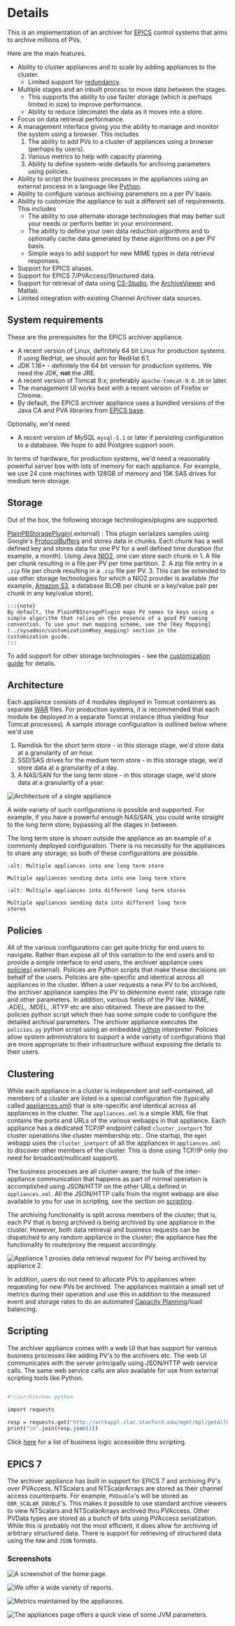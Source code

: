 # Details

This is an implementation of an archiver for
[EPICS](http://www.aps.anl.gov/epics/index.php) control systems that
aims to archive millions of PVs.

Here are the main features.

- Ability to cluster appliances and to scale by adding appliances to
    the cluster.
  - Limited support for [redundancy](../sysadmin/redundancy).
- Multiple stages and an inbuilt process to move data between the
    stages.
  - This supports the ability to use faster storage (which is
        perhaps limited in size) to improve performance.
  - Ability to reduce (decimate) the data as it moves into a store.
- Focus on data retrieval performance.
- A management interface giving you the ability to manage and monitor
    the system using a browser. This includes
    1. The ability to add PVs to a cluster of appliances using a
        browser (perhaps by users).
    2. Various metrics to help with capacity planning.
    3. Ability to define system-wide defaults for archiving parameters
        using policies.
- Ability to script the business processes in the appliances using an
    external process in a language like
    [Python](http://www.python.org/).
- Ability to configure various archiving parameters on a per PV basis.
- Ability to customize the appliance to suit a different set of
    requirements. This includes
  - The ability to use alternate storage technologies that may
        better suit your needs or perform better in your environment.
  - The ability to define your own data reduction algorithms and to
        optionally cache data generated by these algorithms on a per PV
        basis.
  - Simple ways to add support for new MIME types in data retrieval
        responses.
- Support for EPICS aliases.
- Support for EPICS 7/PVAccess/Structured data.
- Support for retrieval of data using [CS-Studio](../user/cstudio), the
    [ArchiveViewer](../user/archiveviewer) and Matlab.
- Limited integration with existing Channel Archiver data sources.

## System requirements

These are the prerequisites for the EPICS archiver appliance.

- A recent version of Linux, definitely 64 bit Linux for production
    systems. If using RedHat, we should aim for RedHat 6.1.
- JDK 1.16+ - definitely the 64 bit version for production systems. We
    need the JDK, **not** the JRE.
- A recent version of Tomcat 9.x; preferably `apache-tomcat-9.0.20` or
    later.
- The management UI works best with a recent version of Firefox or
    Chrome.
- By default, the EPICS archiver appliance uses a bundled versions of
    the Java CA and PVA libraries from [EPICS
    base](https://github.com/epics-base/epicsCoreJava).

Optionally, we\'d need

- A recent version of MySQL `mysql-5.1` or later if persisting
    configuration to a database. We hope to add Postgres support soon.

In terms of hardware, for production systems, we\'d need a reasonably
powerful server box with lots of memory for each appliance. For example,
we use 24 core machines with 128GB of memory and 15K SAS drives for
medium term storage.

## Storage

Out of the box, the following storage technologies/plugins are
supported.

[PlainPBStoragePlugin](../_static/javadoc/edu/stanford/slac/archiverappliance/PlainPB/PlainPBStoragePlugin.html){.external}
:   This plugin serializes samples using Google\'s
    [ProtocolBuffers](https://developers.google.com/protocol-buffers)
    and stores data in chunks. Each chunk has a well defined key and
    stores data for one PV for a well defined time duration (for
    example, a month). Using Java
    [NIO2](http://docs.oracle.com/javase/7/docs/api/java/nio/file/package-summary.html),
    one can store each chunk in
    1. A file per chunk resulting in a file per PV per time partition.
    2. A zip file entry in a `.zip` file per chunk resulting in a
        `.zip` file per PV.
    3. This can be extended to use other storage technologies for which
        a NIO2 provider is available (for example, [Amazon
        S3](https://github.com/Upplication/Amazon-S3-FileSystem-NIO2), a
        database BLOB per chunk or a key/value pair per chunk in any
        key/value store).

    :::{note}
    By default, the PlainPBStoragePlugin maps PV names to keys using a
    simple algorithm that relies on the presence of a good PV naming
    convention. To use your own mapping scheme, see the [Key Mapping](../sysadmin/customization#key_mapping) section in the
    customization guide.
    :::

To add support for other storage technologies - see the [customization
guide](../sysadmin/customization) for details.

## Architecture

Each appliance consists of 4 modules deployed in Tomcat containers as
separate [WAR](http://en.wikipedia.org/wiki/WAR_file_format_%28Sun%29)
files. For production systems, it is recommended that each module be
deployed in a separate Tomcat instance (thus yielding four Tomcat
processes). A sample storage configuration is outlined below where we\'d
use

1. Ramdisk for the short term store - in this storage stage, we\'d
    store data at a granularity of an hour.
2. SSD/SAS drives for the medium term store - in this storage stage,
    we\'d store data at a granularity of a day.
3. A NAS/SAN for the long term store - in this storage stage, we\'d
    store data at a granularity of a year.

![Architecture of a single appliance](../images/applarch.png)

A wide variety of such configurations is possible and supported. For
example, if you have a powerful enough NAS/SAN, you could write straight
to the long term store; bypassing all the stages in between.

The long term store is shown outside the appliance as an example of a
commonly deployed configuration. There is no necessity for the
appliances to share any storage; so both of these configurations are
possible.

```{figure} ../images/clusterinto1lts.png
:alt: Multiple appliances into one long term store

Multiple appliances sending data into one long term store
```

```{figure} ../images/clusterintodifflts.png
:alt: Multiple appliances into different long term stores

Multiple appliances sending data into different long term
stores
```

## Policies

All of the various configurations can get quite tricky for end users to
navigate. Rather than expose all of this variation to the end users and
to provide a simple interface to end users, the archiver appliance uses
[policies](../_static/javadoc/org/epics/archiverappliance/mgmt/policy/package-summary.html){.external}.
Policies are Python scripts that make these decisions on behalf of the
users. Policies are site-specific and identical across all appliances in
the cluster. When a user requests a new PV to be archived, the archiver
appliance samples the PV to determine event rate, storage rate and other
parameters. In addition, various fields of the PV like .NAME, .ADEL,
.MDEL, .RTYP etc are also obtained. These are passed to the policies
python script which then has some simple code to configure the detailed
archival parameters. The archiver appliance executes the `policies.py`
python script using an embedded [jython](http://www.jython.org/)
interpreter. Policies allow system administrators to support a wide
variety of configurations that are more appropriate to their
infrastructure without exposing the details to their users.

## Clustering

While each appliance in a cluster is independent and self-contained, all
members of a cluster are listed in a special configuration file
(typically called [appliances.xml](../sysadmin/installguide#appliances_xml))
that is site-specific and identical across all appliances in the
cluster. The `appliances.xml` is a simple XML file that contains the
ports and URLs of the various webapps in that appliance. Each appliance
has a dedicated TCP/IP endpoint called `cluster_inetport` for cluster
operations like cluster membership etc.. One startup, the `mgmt` webapp
uses the `cluster_inetport` of all the appliances in `appliances.xml` to
discover other members of the cluster. This is done using TCP/IP only
(no need for broadcast/multicast support).

The business processes are all cluster-aware; the bulk of the
inter-appliance communication that happens as part of normal operation
is accomplished using JSON/HTTP on the other URLs defined in
`appliances.xml`. All the JSON/HTTP calls from the mgmt webapp are also
available to you for use in scripting, see the section on
[scripting](#scripting).

The archiving functionality is split across members of the cluster; that
is, each PV that is being archived is being archived by one appliance in
the cluster. However, both data retrieval and business requests can be
dispatched to any random appliance in the cluster; the appliance has the
functionality to route/proxy the request accordingly.

![Appliance 1 proxies data retrieval request for PV being archived by appliance 2.](../images/proxyrequest.png)

In addition, users do not need to allocate PVs to appliances when
requesting for new PVs be archived. The appliances maintain a small set
of metrics during their operation and use this in addition to the
measured event and storage rates to do an automated [Capacity Planning](../_static/javadoc/org/epics/archiverappliance/mgmt/archivepv/CapacityPlanningBPL.html)/load
balancing.

## Scripting

The archiver appliance comes with a web UI that has support for various
business processes like adding PV\'s to the archivers etc. The web UI
communicates with the server principally using JSON/HTTP web service
calls. The same web service calls are also available for use from
external scripting tools like Python.

```bash

#!/usr/bin/env python

import requests

resp = requests.get("http://archappl.slac.stanford.edu/mgmt/bpl/getAllPVs?pv=VPIO:IN20:111:VRA*")
print("\n".join(resp.json()))
```

Click [here](api/mgmt_scriptables.html) for a list of
business logic accessible thru scripting.

## EPICS 7

The archiver appliance has built in support for EPICS 7 and archiving
PV\'s over PVAccess. NTScalars and NTScalarArrays are stored as their
channel access counterparts. For example, `PVDouble`\'s will be stored
as `DBR_SCALAR_DOUBLE`\'s. This makes it possible to use standard
archive viewers to view NTScalars and NTScalarArrays archived thru
PVAccess. Other PVData types are stored as a bunch of bits using
PVAccess serialization. While this is probably not the most efficient,
it does allow for archiving of arbitrary structured data. There is
support for retrieving of structured data using the `RAW` and `JSON`
formats.

### Screenshots

![A screenshot of the home page.](../images/homepage.png)

![We offer a wide variety of reports.](../images/reportspage.png)

![Metrics maintained by the appliances.](../images/metricspage.png)

![The appliances page offers a quick view of some JVM parameters.](../images/appliancespage.png)
